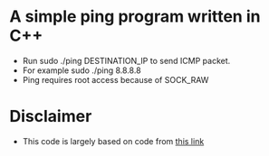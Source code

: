 # A simple ping program written in C++

- Run sudo ./ping DESTINATION_IP to send ICMP packet.
- For example sudo ./ping 8.8.8.8
- Ping requires root access because of SOCK_RAW

# Disclaimer
- This code is largely based on code from [this link](https://cboard.cprogramming.com/networking-device-communication/41635-ping-program.html)
